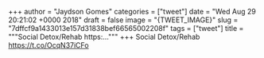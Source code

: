 
+++
author = "Jaydson Gomes"
categories = ["tweet"]
date = "Wed Aug 29 20:21:02 +0000 2018"
draft = false
image = "{TWEET_IMAGE}"
slug = "7dffcf9a1433013e157d31838bef66565002208f"
tags = ["tweet"]
title = """Social Detox/Rehab
https:..."""
+++
Social Detox/Rehab
https://t.co/OcqN37iCFo
